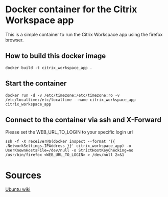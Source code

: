 # Docker container for the Citrix Workspace app

This is a simple container to run the Citrix Workspace app using the firefox browser.

## How to build this docker image
```
docker build -t citrix_workspace_app .
```

## Start the container
```
docker run -d -v /etc/timezone:/etc/timezone:ro -v /etc/localtime:/etc/localtime --name citrix_workspace_app citrix_workspace_app
```

## Connect to the container via ssh and X-Forward
Please set the WEB_URL_TO_LOGIN to your specific login url
```
ssh -f -X receiver@$(docker inspect --format '{{ .NetworkSettings.IPAddress }}' citrix_workspace_app) -o UserKnownHostsFile=/dev/null -o StrictHostKeyChecking=no /usr/bin/firefox <WEB_URL_TO_LOGIN> > /dev/null 2>&1
```


# Sources
[Ubuntu wiki](https://wiki.ubuntuusers.de/Citrix_Receiver_13/)
